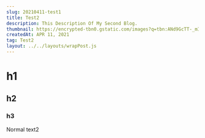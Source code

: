```yaml
---
slug: 20210411-test1
title: Test2
description: This Description Of My Second Blog.
thumbnail: https://encrypted-tbn0.gstatic.com/images?q=tbn:ANd9GcTT-_mIfmXfxZydIr5sSyiVu6p_LMiG6L8ZDw&usqp=CAU
createdAt: APR 11, 2021
tag: Test2
layout: ../../layouts/wrapPost.js
---
```


# h1

## h2

### h3

Normal text2